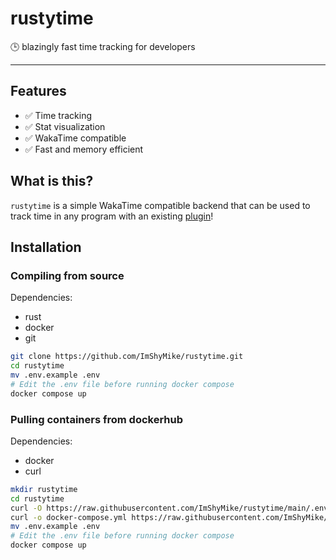 # rustytime

🕒 blazingly fast time tracking for developers

---

## Features

- ✅ Time tracking
- ✅ Stat visualization
- ✅ WakaTime compatible
- ✅ Fast and memory efficient

## What is this?

`rustytime` is a simple WakaTime compatible backend that can be used to track time in any program with an existing [plugin](https://wakatime.com/plugins)!

## Installation

### Compiling from source

Dependencies:

- rust
- docker
- git

```bash
git clone https://github.com/ImShyMike/rustytime.git
cd rustytime
mv .env.example .env
# Edit the .env file before running docker compose
docker compose up
```

### Pulling containers from dockerhub

Dependencies:

- docker
- curl

```bash
mkdir rustytime
cd rustytime
curl -O https://raw.githubusercontent.com/ImShyMike/rustytime/main/.env.example
curl -o docker-compose.yml https://raw.githubusercontent.com/ImShyMike/rustytime/main/docker-compose.yml
mv .env.example .env
# Edit the .env file before running docker compose
docker compose up
```
